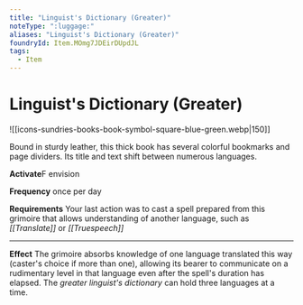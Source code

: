 ```yaml
---
title: "Linguist's Dictionary (Greater)"
noteType: ":luggage:"
aliases: "Linguist's Dictionary (Greater)"
foundryId: Item.MOmg7JDEirDUpdJL
tags:
  - Item
---
```


# Linguist's Dictionary (Greater)
![[icons-sundries-books-book-symbol-square-blue-green.webp|150]]

Bound in sturdy leather, this thick book has several colorful bookmarks and page dividers. Its title and text shift between numerous languages.

**Activate**F envision

**Frequency** once per day

**Requirements** Your last action was to cast a spell prepared from this grimoire that allows understanding of another language, such as _[[Translate]]_ or _[[Truespeech]]_

* * *

**Effect** The grimoire absorbs knowledge of one language translated this way (caster's choice if more than one), allowing its bearer to communicate on a rudimentary level in that language even after the spell's duration has elapsed. The _greater linguist's dictionary_ can hold three languages at a time.

